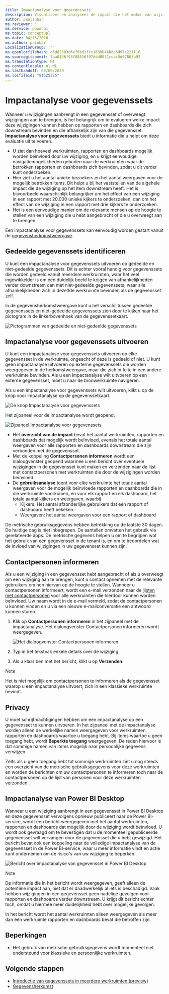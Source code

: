 ```yaml
---
title: Impactanalyse voor gegevenssets
description: Visualiseer en analyseer de impact die het maken van wijzigingen in gegevenssets downstream heeft.
author: paulinbar
ms.reviewer: ''
ms.service: powerbi
ms.topic: conceptual
ms.date: 04/13/2020
ms.author: painbar
LocalizationGroup: ''
ms.openlocfilehash: d6d62583d6ef6bd1fcc1630b46bdb5d97c221f16
ms.sourcegitcommit: 7aa0136f93f88516f97ddd8031ccac5d07863b92
ms.translationtype: HT
ms.contentlocale: nl-NL
ms.lasthandoff: 05/05/2020
ms.locfileid: "81525325"
---
```

# <a name="dataset-impact-analysis"></a>Impactanalyse voor gegevenssets

Wanneer u wijzigingen aanbrengt in een gegevensset of overweegt wijzigingen aan te brengen, is het belangrijk om te evalueren welke impact deze wijzigingen kunnen hebben op rapporten en dashboards die zich downstream bevinden en die afhankelijk zijn van die gegevensset. **Impactanalyse voor gegevenssets** biedt u informatie die u helpt om deze evaluatie uit te voeren.
* U ziet dan hoeveel werkruimten, rapporten en dashboards mogelijk worden beïnvloed door uw wijziging, en u krijgt eenvoudige navigatiemogelijkheden geboden naar de werkruimten waar de betrokken rapporten en dashboards zich bevinden, zodat u dit verder kunt onderzoeken.
* Hier ziet u het aantal unieke bezoekers en het aantal weergaven voor de mogelijk betrokken items. Dit helpt u bij het vaststellen van de algehele impact die de wijziging op het item downstream heeft. Het is bijvoorbeeld waarschijnlijk belangrijker om het effect van een wijziging in een rapport met 20.000 unieke kijkers te onderzoeken, dan om het effect van de wijziging in een rapport met drie kijkers te onderzoeken.
* Het is een eenvoudige manier om de relevante mensen op de hoogte te stellen van een wijziging die u hebt aangebracht of die u overweegt aan te brengen.

Een impactanalyse voor gegevenssets kan eenvoudig worden gestart vanuit de [gegevensherkomstweergave](service-data-lineage.md).

## <a name="identifying-shared-datasets"></a>Gedeelde gegevenssets identificeren

U kunt een impactanalyse voor gegevenssets uitvoeren op gedeelde en niet-gedeelde gegevenssets. Dit is echter vooral handig voor gegevenssets die worden gedeeld vanuit meerdere werkruimten, waar het veel ingewikkelder is om een duidelijk beeld te krijgen van afhankelijkheden verder downstream dan met niet-gedeelde gegevenssets, waar alle afhankelijkheden zich in dezelfde werkruimte bevinden als de gegevensset zelf.

In de gegevensherkomstweergave kunt u het verschil tussen gedeelde gegevenssets en niet-gedeelde gegevenssets zien door te kijken naar het pictogram in de linkerbovenhoek van de gegevenssetkaart.

![Pictogrammen van gedeelde en niet-gedeelde gegevenssets](media/service-dataset-impact-analysis/shared-unshared-icon.png)

## <a name="perform-dataset-impact-analysis"></a>Impactanalyse voor gegevenssets uitvoeren

U kunt een impactanalyse voor gegevenssets uitvoeren op elke gegevensset in de werkruimte, ongeacht of deze is gedeeld of niet. U kunt geen impactanalyse uitvoeren op externe gegevenssets die worden weergegeven in de herkomstweergave, maar die zich in feite in een andere werkruimte bevinden. Als u een impactanalyse wilt uitvoeren op een externe gegevensset, moet u naar de bronwerkruimte navigeren.

Als u een impactanalyse voor gegevenssets wilt uitvoeren, klikt u op de knop voor impactanalyse op de gegevenssetkaart.

![De knop Impactanalyse voor gegevenssets](media/service-dataset-impact-analysis/open-analysis-pane-button.png)

Het zijpaneel voor de impactanalyse wordt geopend.

![Zijpaneel Impactanalyse voor gegevenssets](media/service-dataset-impact-analysis/service-impact-analysis-pane.png)

* Het **overzicht van de impact** bevat het aantal werkruimten, rapporten en dashboards dat mogelijk wordt beïnvloed, evenals het totale aantal weergaven voor alle rapporten en dashboards downstream die zijn verbonden met de gegevensset.
* Met de koppeling **Contactpersonen informeren** wordt een dialoogvenster geopend waarmee u een bericht over eventuele wijzigingen in de gegevensset kunt maken en verzenden naar de lijst met contactpersonen met werkruimten die door de wijzigingen worden beïnvloed. 
* De **gebruiksanalyse** toont voor elke werkruimte het totale aantal weergaven voor de mogelijk beïnvloede rapporten en dashboards die in die werkruimte voorkomen, en voor elk rapport en elk dashboard, het totale aantal kijkers en weergaven, waarbij
   * Kijkers: Het aantal afzonderlijke gebruikers dat een rapport of dashboard heeft bekeken.
   * Weergaven: het aantal weergaven voor een rapport of dashboard

De metrische gebruiksgegevens hebben betrekking op de laatste 30 dagen. De huidige dag is niet inbegrepen. De aantallen omvatten het gebruik via gerelateerde apps. De metrische gegevens helpen u om te begrijpen wat het gebruik van een gegevensset in de tenant is, en om te beoordelen wat de invloed van wijzigingen in uw gegevensset kunnen zijn.

## <a name="notify-contacts"></a>Contactpersonen informeren

Als u een wijziging in een gegevensset hebt aangebracht of als u overweegt om een wijziging aan te brengen, kunt u contact opnemen met de relevante gebruikers om hen hiervan op de hoogte te stellen. Wanneer u contactpersonen informeert, wordt een e-mail verzonden naar de [lijsten met contactpersonen](../service-create-the-new-workspaces.md#workspace-contact-list) voor alle werkruimten die hierdoor kunnen worden beïnvloed. Uw naam wordt in de e-mail vermeld, zodat de contactpersonen u kunnen vinden en u via een nieuwe e-mailconversatie een antwoord kunnen sturen. 

1. Klik op **Contactpersonen informeren** in het zijpaneel met de impactanalyse. Het dialoogvenster Contactpersonen informeren wordt weergegeven.

   ![Het dialoogvenster Contactpersonen informeren](media/service-dataset-impact-analysis/notify-contacts-dialog.png)

1. Typ in het tekstvak enkele details over de wijziging.
1. Als u klaar ben met het bericht, klikt u op **Verzenden**.

> [!NOTE]
> Het is niet mogelijk om contactpersonen te informeren als de gegevensset waarop u een impactanalyse uitvoert, zich in een klassieke werkruimte bevindt.

## <a name="privacy"></a>Privacy

U moet schrijfmachtigingen hebben om een impactanalyse op een gegevensset te kunnen uitvoeren. In het zijpaneel met de impactanalyse worden alleen de werkelijke namen weergegeven voor werkruimten, rapporten en dashboards waartoe u toegang hebt. Bij items waartoe u geen toegang hebt, wordt **Beperkte toegang** weergegeven. De reden hiervoor is dat sommige namen van items mogelijk naar persoonlijke gegevens verwijzen.

Zelfs als u geen toegang hebt tot sommige werkruimten ziet u nog steeds een overzicht van de metrische gebruiksgegevens voor deze werkruimten en worden de berichten om uw contactpersonen te informeren toch naar de contactpersonen op de lijst van personen voor deze werkruimten verzonden.

## <a name="impact-analysis-from-power-bi-desktop"></a>Impactanalyse van Power BI Desktop

Wanneer u een wijziging aanbrengt in een gegevensset in Power BI Desktop en deze gegevensset vervolgens opnieuw publiceert naar de Power BI-service, wordt een bericht weergegeven met het aantal werkruimten, rapporten en dashboards dat mogelijk door de wijziging wordt beïnvloed. U wordt ook gevraagd om te bevestigen dat u de momenteel gepubliceerde gegevensset wilt vervangen door de gegevensset die u hebt gewijzigd. Het bericht bevat ook een koppeling naar de volledige impactanalyse van de gegevensset in de Power BI-service, waar u meer informatie vindt en actie kunt ondernemen om de risico's van uw wijziging te beperken.

![Bericht over impactanalyse van gegevensset in Power BI Desktop](media/service-dataset-impact-analysis/service-dataset-impact-analysis-desktop-warning.png)

> [!NOTE]
> De informatie die in het bericht wordt weergegeven, geeft alleen de potentiële impact aan, niet dat er daadwerkelijk al iets is beschadigd. Vaak hebben wijzigingen in een gegevensset geen nadelige gevolgen voor rapporten en dashboards verder downstream. U krijgt dit bericht echter toch, omdat u hiermee meer duidelijkheid hebt over mogelijke gevolgen.
>
>In het bericht wordt het aantal werkruimten alleen weergegeven als meer dan één werkruimte rapporten en dashboards bevat die betroffen zijn.

## <a name="limitations"></a>Beperkingen

* Het gebruik van metrische gebruiksgegevens wordt momenteel niet ondersteund voor klassieke en persoonlijke werkruimten.

## <a name="next-steps"></a>Volgende stappen

* [Introductie van gegevenssets in meerdere werkruimten (preview)](../service-datasets-across-workspaces.md)
* [Gegevensherkomst](service-data-lineage.md)
